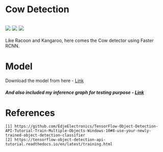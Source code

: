 # Cow Detection
![](https://img.shields.io/badge/tensowflow-v1.14-orange?style=for-the-badge&logo=appveyor)
![](https://img.shields.io/badge/FasterRCNN-inception__v2-blue?style=for-the-badge&logo=appveyor)
![](https://img.shields.io/badge/COCO-dataset-green?style=for-the-badge&logo=appveyor)
------
Like Racoon and Kangaroo, here comes the Cow detector using Faster RCNN.

# Model
Download the model from here - [Link](https://github.com/tensorflow/models/blob/master/research/object_detection/g3doc/detection_model_zoo.md#coco-trained-models-coco-models) 

##### And also included my inference graph for testing purpose - [Link](https://github.com/niyazed/cow_detection/tree/master/inference_graph)


# References
```
[1] https://github.com/EdjeElectronics/TensorFlow-Object-Detection-API-Tutorial-Train-Multiple-Objects-Windows-10#8-use-your-newly-trained-object-detection-classifier
[2] https://tensorflow-object-detection-api-tutorial.readthedocs.io/en/latest/training.html
```
